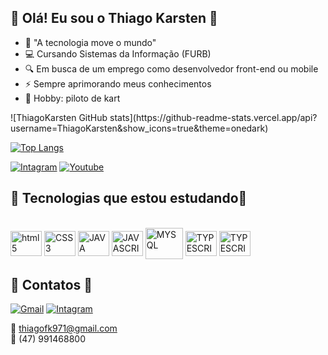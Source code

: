 ## 📌 Olá! Eu sou o Thiago Karsten 📌

- 🌱 "A tecnologia move o mundo"
- 💻 Cursando Sistemas da Informação (FURB)
- 🔍 Em busca de um emprego como desenvolvedor front-end ou mobile
- ⚡ Sempre aprimorando meus conhecimentos
- 🏁 Hobby: piloto de kart

<div>
![ThiagoKarsten GitHub stats](https://github-readme-stats.vercel.app/api?username=ThiagoKarsten&show_icons=true&theme=onedark)

[![Top Langs](https://github-readme-stats.vercel.app/api/top-langs/?username=ThiagoKarsten&compact_layout=true)](https://github.com/anuraghazra/github-readme-stats)
</div>

[![Intagram](https://img.shields.io/badge/Instagram-E4405F?style=for-the-badge&logo=instagram&logoColor=white)](https://www.instagram.com/thiago_karsten/)
[![Youtube](https://img.shields.io/badge/YouTube-FF0000?style=for-the-badge&logo=youtube&logoColor=white)](https://www.youtube.com/channel/UCneDYw23fvR37N7AMdKvACA)


## 📌 Tecnologias que estou estudando📌

<div style="display: inline_block/"><br/>

  <img align="center" alt="html5" height="40" width="50" src="https://cdn.jsdelivr.net/gh/devicons/devicon/icons/html5/html5-original.svg" />
  <img align="center" alt="CSS3" height="40" width="50" src="https://cdn.jsdelivr.net/gh/devicons/devicon/icons/css3/css3-original.svg" />
  <img align="center" alt="JAVA" height="40" width="50" src="https://cdn.jsdelivr.net/gh/devicons/devicon/icons/java/java-original.svg" />
  <img align="center" alt="JAVASCRIPT" height="40" width="50" src="https://cdn.jsdelivr.net/gh/devicons/devicon/icons/javascript/javascript-original.svg" />
  <img align="center" alt="MYSQL" height="50" width="60" src="https://cdn.jsdelivr.net/gh/devicons/devicon/icons/mysql/mysql-plain-wordmark.svg" />
  <img align="center" alt="TYPESCRIPT" height="40" width="50" src="https://cdn.jsdelivr.net/gh/devicons/devicon/icons/typescript/typescript-original.svg" />
  <img align="center" alt="TYPESCRIPT" height="40" width="50" src="https://cdn.jsdelivr.net/gh/devicons/devicon/icons/react/react-original.svg" />
  </div>
  
 ## 📌 Contatos 📌
 [![Gmail](https://img.shields.io/badge/Gmail-D14836?style=for-the-badge&logo=gmail&logoColor=white)]()
 [![Intagram](https://img.shields.io/badge/WhatsApp-25D366?style=for-the-badge&logo=whatsapp&logoColor=white)]()
 
📍 thiagofk971@gmail.com  
📍 (47) 991468800 
